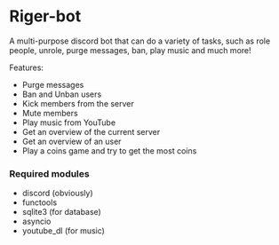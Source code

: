 # Riger-bot
 A multi-purpose discord bot that can do a variety of tasks, such as role people, unrole, purge messages, ban, play music and much more!

Features:
- Purge messages
- Ban and Unban users
- Kick members from the server
- Mute members
- Play music from YouTube
- Get an overview of the current server
- Get an overview of an user
- Play a coins game and try to get the most coins

### Required modules
- discord (obviously)
- functools
- sqlite3 (for database)
- asyncio
- youtube_dl (for music)
